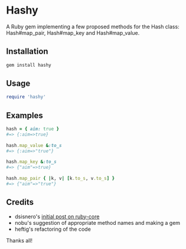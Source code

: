 # Hashy

A Ruby gem implementing a few proposed methods for the Hash class: Hash#map_pair, Hash#map_key and Hash#map_value.

## Installation

```bash
gem install hashy
```

## Usage

```ruby
require 'hashy'
```

## Examples

```ruby
hash = { aim: true }
#=> {:aim=>true}
 
hash.map_value &:to_s
#=> {:aim=>"true"}
 
hash.map_key &:to_s
#=> {"aim"=>true}
 
hash.map_pair { |k, v| [k.to_s, v.to_s] }
#=> {"aim"=>"true"}
```

## Credits

- dsisnero's [initial post on ruby-core](http://www.ruby-forum.com/topic/4410595#new)
- nobu's suggestion of appropriate method names and making a gem
- heftig's refactoring of the code

Thanks all!


